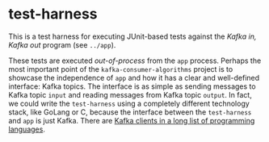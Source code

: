# test-harness

This is a test harness for executing JUnit-based tests against the *Kafka in, Kafka out* program (see `../app`).

These tests are executed *out-of-process* from the `app` process. Perhaps the most important point of the `kafka-consumer-algorithms`
project is to showcase the independence of `app` and how it has a clear and well-defined interface: Kafka topics. The
interface is as simple as sending messages to Kafka topic `input` and reading messages from Kafka topic `output`.
In fact, we could write the `test-harness` using a completely different technology stack, like GoLang or C, because the interface
between the `test-harness` and `app` is just Kafka. There are [Kafka clients in a long list of programming languages](https://cwiki.apache.org/confluence/display/KAFKA/Clients).
